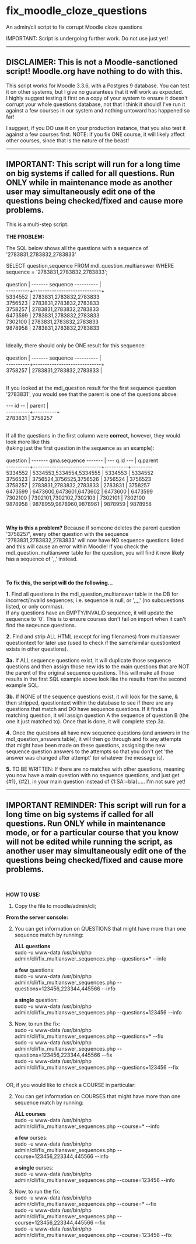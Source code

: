 # fix_moodle_cloze_questions
An admin/cli script to fix corrupt Moodle cloze questions



IMPORTANT: Script is undergoing further work. Do not use just yet!



----------------------------------------------------------------------------------------------
DISCLAIMER: 
This is not a Moodle-sanctioned script! Moodle.org have nothing to do with this.
----------------------------------------------------------------------------------------------
This script works for Moodle 3.3.6, with a Postgres 9 database. You can test it on other systems, but I give no guarantees that it will work as expected.<br>
I highly suggest testing it first on a copy of your system to ensure it doesn't corrupt your whole questions database,
not that I think it should! I've run it against a few courses in our system and nothing untoward has happened so far!

I suggest, if you DO use it on your production instance, that you also test it against a few courses first.
NOTE: if you fix ONE course, it will likely affect other courses, since that is the nature of the beast!

----------------------------------------------------------------------------------------------
IMPORTANT: This script will run for a long time on big systems if called for all questions.
Run ONLY while in maintenance mode as another user may simultaneously edit one of the 
questions being checked/fixed and cause more problems.
----------------------------------------------------------------------------------------------

This is a multi-step script.
<br><br>
<strong>THE PROBLEM:</strong>

The SQL below shows all the questions with a sequence of '2783831,2783832,2783833'
<br>

SELECT question,sequence
FROM mdl_question_multianswer
WHERE sequence = '2783831,2783832,2783833';
<br><br>
 question | ------- sequence ---------- |<br>
----------+-----------------------------+<br>
  5334552 | 2783831,2783832,2783833<br>
  3756523 | 2783831,2783832,2783833<br>
  3758257 | 2783831,2783832,2783833<br>
  6473599 | 2783831,2783832,2783833<br>
  7302100 | 2783831,2783832,2783833<br>
  9878958 | 2783831,2783832,2783833<br>
<br>

Ideally, there should only be ONE result for this sequence:
<br><br>
 question | ------- sequence ---------- |<br>
----------+-----------------------------+<br>
  3758257 | 2783831,2783832,2783833 |<br>

<br>
If you looked at the mdl_question result for the first sequence question '2783831', you would see that the parent is one of the questions above:
<br>

--- id -- |  parent  | <br>
----------+----------+ <br>
  2783831 | 3758257<br>
<br>

If all the questions in the first column were <b>correct</b>, however, they would look more like this<br>
(taking just the first question in the sequence as an example):
<br><br>
 question | ------- qma.sequence ------- | --- q.id --- | q.parent<br>
----------+-----------------------------+----------+---------<br>
  5334552 | 5334553,5334554,5334555 | 5334553 | 5334552<br>
  3756523 | 3756524,3756525,3756526 | 3756524 | 3756523<br>
  3758257 | 2783831,2783832,2783833 | 2783831 | 3758257<br>
  6473599 | 6473600,6473601,6473602 | 6473600 | 6473599<br>
  7302100 | 7302101,7302102,7302103 | 7302101 | 7302100<br>
  9878958 | 9878959,9878960,9878961 | 9878959 | 9878958<br>

<br><br>
<b>Why is this a problem?</b> Because if someone deletes the parent question '3758257', every other question with the sequence '2783831,2783832,2783833' will now have NO sequence questions listed and this will cause an error within Moodle! If you check the mdl_question_multianswer table for the question, you will find it now likely has a sequence of ',,' instead.

<br><br>
<strong>To fix this, the script will do the following...</strong>

<b>1.</b> Find all questions in the mdl_question_multianswer table in the DB for incorrect/invalid sequences; 
i.e. sequence is null, or ',,,,' (no subquestions listed, or only commas).
<br>
If any questions have an EMPTY/INVALID sequence, it will update the sequence to '0'.
This is to ensure courses don't fail on import when it can't find the seqeunce questions.
<br>

<b>2.</b> Find and strip ALL HTML (except for img filenames) from multianswer questiontext for later use (used to check if the same/similar questiontext exists in other questions).
<br>

<b>3a.</b> If ALL sequence questions exist, it will duplicate those sequence questions and then assign those new ids to the main questions that are NOT the parent of the original sequence questions. This will make all those results in the first SQL example above look like the results from the second example SQL.
<br>

<b>3b.</b> If NONE of the sequence questions exist, it will look for the same, & then stripped, questiontext within the database to see if there are any questions that match and DO have sequence questions. If it finds a matching question, it will assign question A the sequence of question B (the one it just matched to). Once that is done, it will complete step 3a.
<br>

<b>4.</b> Once the questions all have new sequence questions (and answers in the mdl_question_answers table), it will then go through and fix any attempts that might have been made on these questions, assigning the new sequence question answers to the attempts so that you don't get 'the answer was changed after attempt' (or whatever the message is).
<br>

<b>5.</b> TO BE WRITTEN: If there are no matches with other questions, meaning you now have a main question with no sequence questions, and just get {#1}, {#2}, in your main question instead of {1:SA:=bla}..... I'm not sure yet!
<br>

----------------------------------------------------------------------------------------------
IMPORTANT REMINDER: This script will run for a long time on big systems if called for all 
questions. Run ONLY while in maintenance mode, or for a particular course that you know 
will not be edited while running the script, as another user may simultaneously edit one 
of the questions being checked/fixed and cause more problems.
----------------------------------------------------------------------------------------------
<br>

<b>HOW TO USE:</b>

1. Copy the file to moodle/admin/cli; 

<b>From the server console:</b>

2. You can get information on QUESTIONS that might have more than one sequence match by running:
    
    <b>ALL questions</b>
    <br>sudo -u www-data /usr/bin/php admin/cli/fix_multianswer_sequences.php --questions=* --info

    <b>a few</b> questions:
    <br>sudo -u www-data /usr/bin/php admin/cli/fix_multianswer_sequences.php --questions=123456,223344,445566 --info

    <b>a single</b> question:
    <br>sudo -u www-data /usr/bin/php admin/cli/fix_multianswer_sequences.php --questions=123456 --info
  
3. Now, to run the fix:
  <br>sudo -u www-data /usr/bin/php admin/cli/fix_multianswer_sequences.php --questions=* --fix
  <br>sudo -u www-data /usr/bin/php admin/cli/fix_multianswer_sequences.php --questions=123456,223344,445566 --fix
  <br>sudo -u www-data /usr/bin/php admin/cli/fix_multianswer_sequences.php --questions=123456 --fix

<br>
OR, if you would like to check a COURSE in particular:

2. You can get information on COURSES that might have more than one sequence match by running:
    
    <b>ALL courses</b>
    <br>sudo -u www-data /usr/bin/php admin/cli/fix_multianswer_sequences.php --course=* --info

    <b>a few</b> ourses:
    <br>sudo -u www-data /usr/bin/php admin/cli/fix_multianswer_sequences.php --course=123456,223344,445566 --info

    <b>a single</b> ourses:
    <br>sudo -u www-data /usr/bin/php admin/cli/fix_multianswer_sequences.php --course=123456 --info
  
3. Now, to run the fix:
  <br>sudo -u www-data /usr/bin/php admin/cli/fix_multianswer_sequences.php --course=* --fix
  <br>sudo -u www-data /usr/bin/php admin/cli/fix_multianswer_sequences.php --course=123456,223344,445566 --fix
  <br>sudo -u www-data /usr/bin/php admin/cli/fix_multianswer_sequences.php --course=123456 --fix
